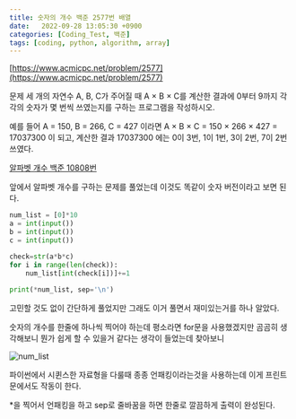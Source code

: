 ```yaml
---
title: 숫자의 개수 백준 2577번 배열
date:   2022-09-28 13:05:30 +0900
categories: [Coding_Test, 백준]
tags: [coding, python, algorithm, array]
---
```


[https://www.acmicpc.net/problem/2577](https://www.acmicpc.net/problem/2577)

문제
세 개의 자연수 A, B, C가 주어질 때 A × B × C를 계산한 결과에 0부터 9까지 각각의 숫자가 몇 번씩 쓰였는지를 구하는 프로그램을 작성하시오.

예를 들어 A = 150, B = 266, C = 427 이라면 A × B × C = 150 × 266 × 427 = 17037300 이 되고, 계산한 결과 17037300 에는 0이 3번, 1이 1번, 3이 2번, 7이 2번 쓰였다.

 
[알파벳 개수 백준 10808번]()

앞에서 알파벳 개수를 구하는 문제를 풀었는데 이것도 똑같이 숫자 버전이라고 보면 된다.

```py
num_list = [0]*10
a = int(input())
b = int(input())
c = int(input())

check=str(a*b*c)
for i in range(len(check)):
    num_list[int(check[i])]+=1
    
print(*num_list, sep='\n')
```

고민할 것도 없이 간단하게 풀었지만 그래도 이거 풀면서 재미있는거를 하나 알았다.

숫자의 개수를 한줄에 하나씩 찍어야 하는데 평소라면 for문을 사용했겠지만 곰곰히 생각해보니 뭔가 쉽게 할 수 있을거 같다는 생각이 들었는데 찾아보니

![num_list](https://user-images.githubusercontent.com/85277660/211178358-0e42378a-79af-42b6-8286-0ea25727415f.png)

파이썬에서 시퀸스한 자료형을 다룰때 종종 언패킹이라는것을 사용하는데 이게 프린트문에서도 작동이 한다.

*을 찍어서 언패킹을 하고 sep로 줄바꿈을 하면 한줄로 깔끔하게 출력이 완성된다.